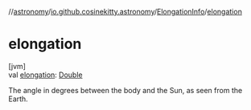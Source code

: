 //[astronomy](../../../index.md)/[io.github.cosinekitty.astronomy](../index.md)/[ElongationInfo](index.md)/[elongation](elongation.md)

# elongation

[jvm]\
val [elongation](elongation.md): [Double](https://kotlinlang.org/api/latest/jvm/stdlib/kotlin/-double/index.html)

The angle in degrees between the body and the Sun, as seen from the Earth.
